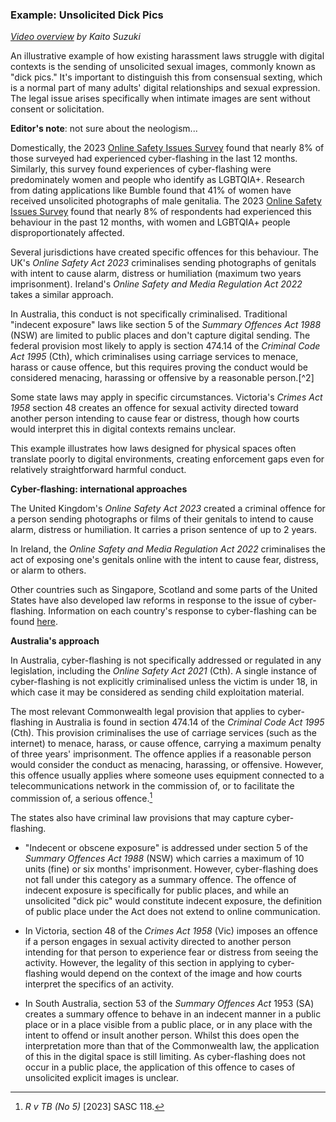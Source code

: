 

### Example: Unsolicited Dick Pics

*[Video overview](https://youtu.be/FGEf4AZeiss) by Kaito Suzuki*

An illustrative example of how existing harassment laws struggle with digital contexts is the sending of unsolicited sexual images, commonly known as "dick pics." It's important to distinguish this from consensual sexting, which is a normal part of many adults' digital relationships and sexual expression. The legal issue arises specifically when intimate images are sent without consent or solicitation.

**Editor's note**: not sure about the neologism...

Domestically, the 2023 [Online Safety Issues Survey](https://www.infrastructure.gov.au/department/media/publications/2023-online-safety-issues-survey-summary-report)
found that nearly 8% of those surveyed had experienced cyber-flashing in the last 12 months. Similarly, this survey found experiences of
cyber-flashing were predominately women and people who identify as
LGBTQIA+. Research from dating applications like Bumble found that 41% of women have received unsolicited photographs of male genitalia. The 2023 [Online Safety Issues Survey](https://www.infrastructure.gov.au/department/media/publications/2023-online-safety-issues-survey-summary-report) found that nearly 8% of respondents had experienced this behaviour in the past 12 months, with women and LGBTQIA+ people disproportionately affected.

Several jurisdictions have created specific offences for this behaviour. The UK's *Online Safety Act 2023* criminalises sending photographs of genitals with intent to cause alarm, distress or humiliation (maximum two years imprisonment). Ireland's *Online Safety and Media Regulation Act 2022* takes a similar approach.

In Australia, this conduct is not specifically criminalised. Traditional "indecent exposure" laws like section 5 of the *Summary Offences Act 1988* (NSW) are limited to public places and don't capture digital sending. The federal provision most likely to apply is section 474.14 of the *Criminal Code Act 1995* (Cth), which criminalises using carriage services to menace, harass or cause offence, but this requires proving the conduct would be considered menacing, harassing or offensive by a reasonable person.[^2] 

Some state laws may apply in specific circumstances. Victoria's *Crimes Act 1958* section 48 creates an offence for sexual activity directed toward another person intending to cause fear or distress, though how courts would interpret this in digital contexts remains unclear.

This example illustrates how laws designed for physical spaces often translate poorly to digital environments, creating enforcement gaps even for relatively straightforward harmful conduct.


**Cyber-flashing: international approaches**

The United Kingdom's *Online Safety Act 2023* created a criminal offence
for a person sending photographs or films of their genitals to intend to
cause alarm, distress or humiliation. It carries a prison sentence of up
to 2 years.

In Ireland, the *Online Safety and Media Regulation Act 2022*
criminalises the act of exposing one's genitals online with the intent
to cause fear, distress, or alarm to others.

Other countries such as Singapore, Scotland and some parts of the United
States have also developed law reforms in response to the issue of
cyber-flashing. Information on each country's response to cyber-flashing
can be found
[here](https://journals.sagepub.com/doi/10.1177/0022018320972306).

**Australia's approach**

In Australia, cyber-flashing is not specifically addressed or regulated
in any legislation, including the *Online Safety Act 2021* (Cth). A
single instance of cyber-flashing is not explicitly criminalised unless
the victim is under 18, in which case it may be considered as sending
child exploitation material.

The most relevant Commonwealth legal provision that applies to
cyber-flashing in Australia is found in section 474.14 of the *Criminal
Code Act 1995* (Cth). This provision criminalises the use of carriage
services (such as the internet) to menace, harass, or cause offence,
carrying a maximum penalty of three years' imprisonment. The offence
applies if a reasonable person would consider the conduct as menacing,
harassing, or offensive. However, this offence usually applies where
someone uses equipment connected to a telecommunications network in the
commission of, or to facilitate the commission of, a serious
offence.[^1]

The states also have criminal law provisions that may capture
cyber-flashing.

- "Indecent or obscene exposure" is addressed under section 5 of the
*Summary Offences Act 1988* (NSW) which carries a maximum of 10 units
(fine) or six months' imprisonment. However, cyber-flashing does not
fall under this category as a summary offence. The offence of indecent
exposure is specifically for public places, and while an unsolicited
"dick pic" would constitute indecent exposure, the definition of public
place under the Act does not extend to online communication.

-   In Victoria, section 48 of the *Crimes Act 1958* (Vic) imposes an
    offence if a person engages in sexual activity directed to another
    person intending for that person to experience fear or distress from
    seeing the activity. However, the legality of this section in
    applying to cyber-flashing would depend on the context of the image
    and how courts interpret the specifics of an activity.

-   In South Australia, section 53 of the *Summary Offences Act* 1953
    (SA) creates a summary offence to behave in an indecent manner in a
    public place or in a place visible from a public place, or in any
    place with the intent to offend or insult another person. Whilst
    this does open the interpretation more than that of the Commonwealth
    law, the application of this in the digital space is still limiting.
    As cyber-flashing does not occur in a public place, the application
    of this offence to cases of unsolicited explicit images is unclear.

[^1]: *R v TB (No 5)* \[2023\] SASC 118.
